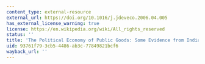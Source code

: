 ```yaml
---
content_type: external-resource
external_url: https://doi.org/10.1016/j.jdeveco.2006.04.005
has_external_license_warning: true
license: https://en.wikipedia.org/wiki/All_rights_reserved
status: ''
title: 'The Political Economy of Public Goods: Some Evidence from India'
uid: 93761f79-3cb5-4486-ab3c-77849821bcf6
wayback_url: ''
---
```

